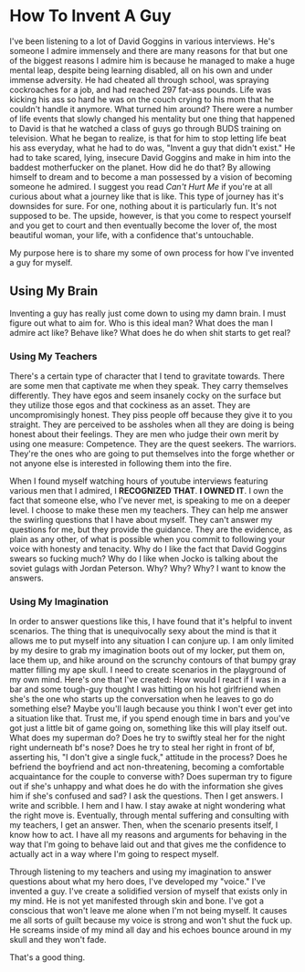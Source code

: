 # How To Invent A Guy
I've been listening to a lot of David Goggins in various interviews. He's someone I admire immensely and there are many reasons for that but one of the biggest reasons I admire him is because he managed to make a huge mental leap, despite being learning disabled, all on his own and under immense adversity. He had cheated all through school, was spraying cockroaches for a job, and had reached 297 fat-ass pounds. Life was kicking his ass so hard he was on the couch crying to his mom that he couldn't handle it anymore. What turned him around? There were a number of life events that slowly changed his mentality but one thing that happened to David is that he watched a class of guys go through BUDS training on television. What he began to realize, is that for him to stop letting life beat his ass everyday, what he had to do was, "Invent a guy that didn't exist." He had to take scared, lying, insecure David Goggins and make in him into the baddest motherfucker on the planet. How did he do that? By allowing himself to dream and to become a man possessed by a vision of becoming someone he admired. I suggest you read *Can't Hurt Me* if you're at all curious about what a journey like that is like. This type of journey has it's downsides for sure. For one, nothing about it is particularly fun. It's not supposed to be. The upside, however, is that you come to respect yourself and you get to court and then eventually become the lover of, the most beautiful woman, your life, with a confidence that's untouchable.

My purpose here is to share my some of own process for how I've invented a guy for myself.

## Using My Brain
Inventing a guy has really just come down to using my damn brain. I must figure out what to aim for. Who is this ideal man? What does the man I admire act like? Behave like? What does he do when shit starts to get real?

### Using My Teachers
There's a certain type of character that I tend to gravitate towards. There are some men that captivate me when they speak. They carry themselves differently. They have egos and seem insanely cocky on the surface but they utilize those egos and that cockiness as an asset. They are uncompromisingly honest. They piss people off because they give it to you straight. They are perceived to be assholes when all they are doing is being honest about their feelings. They are men who judge their own merit by using one measure: Competence. They are the quest seekers. The warriors. They're the ones who are going to put themselves into the forge whether or not anyone else is interested in following them into the fire.

When I found myself watching hours of youtube interviews featuring various men that I admired, I **RECOGNIZED THAT**. **I OWNED IT**. I own the fact that someone else, who I've never met, is speaking to me on a deeper level. I choose to make these men my teachers. They can help me answer the swirling questions that I have about myself. They can't answer my questions for me, but they provide the guidance. They are the evidence, as plain as any other, of what is possible when you commit to following your voice with honesty and tenacity. Why do I like the fact that David Goggins swears so fucking much? Why do I like when Jocko is talking about the soviet gulags with Jordan Peterson. Why? Why? Why? I want to know the answers.

### Using My Imagination
In order to answer questions like this, I have found that it's helpful to invent scenarios. The thing that is unequivocally sexy about the mind is that it allows me to put myself into any situation I can conjure up. I am only limited by my desire to grab my imagination boots out of my locker, put them on, lace them up, and hike around on the scrunchy contours of that bumpy gray matter filling my ape skull. I need to create scenarios in the playground of my own mind. Here's one that I've created: How would I react if I was in a bar and some tough-guy thought I was hitting on his hot girlfriend when she's the one who starts up the conversation when he leaves to go do something else? Maybe you'll laugh because you think I won't ever get into a situation like that. Trust me, if you spend enough time in bars and you've got just a little bit of game going on, something like this will play itself out. What does my superman do? Does he try to swiftly steal her for the night right underneath bf's nose? Does he try to steal her right in front of bf, asserting his, "I don't give a single fuck," attitude in the process? Does he befriend the boyfriend and act non-threatening, becoming a comfortable acquaintance for the couple to converse with? Does superman try to figure out if she's unhappy and what does he do with the information she gives him if she's confused and sad? I ask the questions. Then I get answers. I write and scribble. I hem and I haw. I stay awake at night wondering what the right move is. Eventually, through mental suffering and consulting with my teachers, I get an answer. Then, when the scenario presents itself, I know how to act. I have all my reasons and arguments for behaving in the way that I'm going to behave laid out and that gives me the confidence to actually act in a way where I'm going to respect myself.

Through listening to my teachers and using my imagination to answer questions about what my hero does, I've developed my "voice." I've invented a guy. I've create a solidified version of myself that exists only in my mind. He is not yet manifested through skin and bone. I've got a conscious that won't leave me alone when I'm not being myself. It causes me all sorts of guilt because my voice is strong and won't shut the fuck up. He screams inside of my mind all day and his echoes bounce around in my skull and they won't fade.

That's a good thing.
